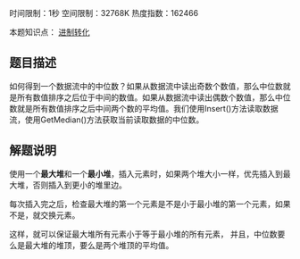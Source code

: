 时间限制：1秒 空间限制：32768K 热度指数：162466

本题知识点： [进制转化](https://www.nowcoder.com/questionCenter?questionTypes=000100&mutiTagIds=1201)

## 题目描述

如何得到一个数据流中的中位数？如果从数据流中读出奇数个数值，那么中位数就是所有数值排序之后位于中间的数值。如果从数据流中读出偶数个数值，那么中位数就是所有数值排序之后中间两个数的平均值。我们使用Insert()方法读取数据流，使用GetMedian()方法获取当前读取数据的中位数。

## 解题说明

使用一个**最大堆**和一个**最小堆**，插入元素时，如果两个堆大小一样，优先插入到最大堆，否则插入到更小的堆里边。

每次插入完之后，检查最大堆的第一个元素是不是小于最小堆的第一个元素，如果不是，就交换元素。

这样，就可以保证最大堆所有元素小于等于最小堆的所有元素，
并且，中位数要么是最大堆的堆顶，要么是两个堆顶的平均值。

